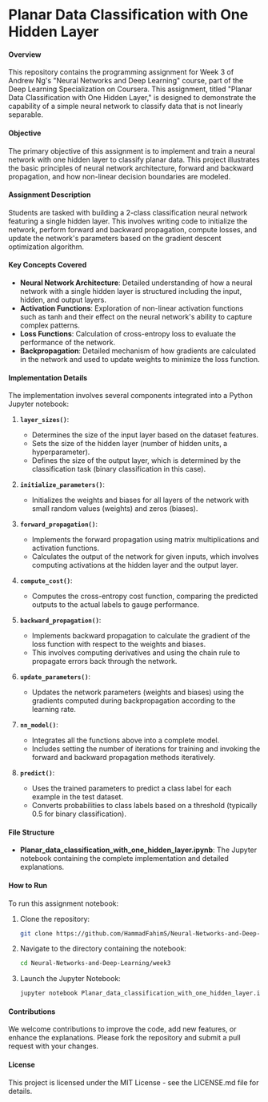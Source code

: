 # Planar Data Classification with One Hidden Layer

#### Overview
This repository contains the programming assignment for Week 3 of Andrew Ng's "Neural Networks and Deep Learning" course, part of the Deep Learning Specialization on Coursera. This assignment, titled "Planar Data Classification with One Hidden Layer," is designed to demonstrate the capability of a simple neural network to classify data that is not linearly separable.

#### Objective
The primary objective of this assignment is to implement and train a neural network with one hidden layer to classify planar data. This project illustrates the basic principles of neural network architecture, forward and backward propagation, and how non-linear decision boundaries are modeled.

#### Assignment Description
Students are tasked with building a 2-class classification neural network featuring a single hidden layer. This involves writing code to initialize the network, perform forward and backward propagation, compute losses, and update the network's parameters based on the gradient descent optimization algorithm.

#### Key Concepts Covered
- **Neural Network Architecture**: Detailed understanding of how a neural network with a single hidden layer is structured including the input, hidden, and output layers.
- **Activation Functions**: Exploration of non-linear activation functions such as tanh and their effect on the neural network's ability to capture complex patterns.
- **Loss Functions**: Calculation of cross-entropy loss to evaluate the performance of the network.
- **Backpropagation**: Detailed mechanism of how gradients are calculated in the network and used to update weights to minimize the loss function.

#### Implementation Details
The implementation involves several components integrated into a Python Jupyter notebook:
1. **`layer_sizes()`**:
   - Determines the size of the input layer based on the dataset features.
   - Sets the size of the hidden layer (number of hidden units, a hyperparameter).
   - Defines the size of the output layer, which is determined by the classification task (binary classification in this case).

2. **`initialize_parameters()`**:
   - Initializes the weights and biases for all layers of the network with small random values (weights) and zeros (biases).

3. **`forward_propagation()`**:
   - Implements the forward propagation using matrix multiplications and activation functions.
   - Calculates the output of the network for given inputs, which involves computing activations at the hidden layer and the output layer.

4. **`compute_cost()`**:
   - Computes the cross-entropy cost function, comparing the predicted outputs to the actual labels to gauge performance.

5. **`backward_propagation()`**:
   - Implements backward propagation to calculate the gradient of the loss function with respect to the weights and biases.
   - This involves computing derivatives and using the chain rule to propagate errors back through the network.

6. **`update_parameters()`**:
   - Updates the network parameters (weights and biases) using the gradients computed during backpropagation according to the learning rate.

7. **`nn_model()`**:
   - Integrates all the functions above into a complete model.
   - Includes setting the number of iterations for training and invoking the forward and backward propagation methods iteratively.

8. **`predict()`**:
   - Uses the trained parameters to predict a class label for each example in the test dataset.
   - Converts probabilities to class labels based on a threshold (typically 0.5 for binary classification).

#### File Structure
- **Planar_data_classification_with_one_hidden_layer.ipynb**: The Jupyter notebook containing the complete implementation and detailed explanations.

#### How to Run
To run this assignment notebook:
1. Clone the repository:
   ```bash
   git clone https://github.com/HammadFahimS/Neural-Networks-and-Deep-Learning
   ```
2. Navigate to the directory containing the notebook:
   ```bash
   cd Neural-Networks-and-Deep-Learning/week3
   ```
3. Launch the Jupyter Notebook:
   ```bash
   jupyter notebook Planar_data_classification_with_one_hidden_layer.ipynb
   ```

#### Contributions
We welcome contributions to improve the code, add new features, or enhance the explanations. Please fork the repository and submit a pull request with your changes.

#### License
This project is licensed under the MIT License - see the LICENSE.md file for details.
